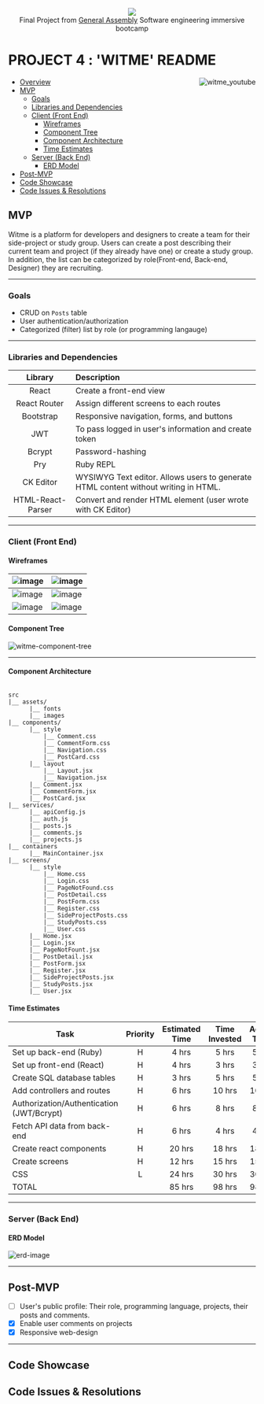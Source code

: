 <p align="center">
  <img src="https://user-images.githubusercontent.com/78275456/135881918-51e8632d-62d0-495a-a3d7-2920a07d809b.png" /><br />
  Final Project from <a href="https://generalassemb.ly" target="blank">General Assembly</a> Software engineering immersive bootcamp
</p>

# PROJECT 4 : 'WITME' README<!-- omit in toc -->

<a href="https://www.youtube.com/watch?v=nsBQCncReNA" target="_blank"><img src="https://img.youtube.com/vi/nsBQCncReNA/0.jpg" align="right" alt="witme_youtube" /></a>

- [Overview](#overview)
- [MVP](#mvp)
  - [Goals](#goals)
  - [Libraries and Dependencies](#libraries-and-dependencies)
  - [Client (Front End)](#client-front-end)
    - [Wireframes](#wireframes)
    - [Component Tree](#component-tree)
    - [Component Architecture](#component-architecture)
    - [Time Estimates](#time-estimates)
  - [Server (Back End)](#server-back-end)
    - [ERD Model](#erd-model)
- [Post-MVP](#post-mvp)
- [Code Showcase](#code-showcase)
- [Code Issues & Resolutions](#code-issues--resolutions)

## MVP

Witme is a platform for developers and designers to create a team for their side-project or study group. Users can create a post describing their current team and project (if they already have one) or create a study group. In addition, the list can be categorized by role(Front-end, Back-end, Designer) they are recruiting.

---

### Goals

- CRUD on `Posts` table
- User authentication/authorization
- Categorized (filter) list by role (or programming langauge)

---

### Libraries and Dependencies

|      Library      | Description                                                                         |
| :---------------: | :---------------------------------------------------------------------------------- |
|       React       | Create a front-end view                                                             |
|   React Router    | Assign different screens to each routes                                             |
|     Bootstrap     | Responsive navigation, forms, and buttons                                           |
|        JWT        | To pass logged in user's information and create token                               |
|      Bcrypt       | Password-hashing                                                                    |
|        Pry        | Ruby REPL                                                                           |
|     CK Editor     | WYSIWYG Text editor. Allows users to generate HTML content without writing in HTML. |
| HTML-React-Parser | Convert and render HTML element (user wrote with CK Editor)                         |

---

### Client (Front End)

#### Wireframes

| ![image](https://user-images.githubusercontent.com/78275456/135876366-7eced0dc-9442-4c62-8c29-cb202f83c968.png) | ![image](https://user-images.githubusercontent.com/78275456/135876413-69b3f1db-20aa-46b4-93c8-c35a863bfb7f.png) |
| --------------------------------------------------------------------------------------------------------------- | --------------------------------------------------------------------------------------------------------------- |
| ![image](https://user-images.githubusercontent.com/78275456/135888396-a0f5410c-de56-433c-bf2d-bdc76ad7649a.png) | ![image](https://user-images.githubusercontent.com/78275456/135888402-e5afa3aa-58a5-4944-bbb7-ea323646f523.png) |
| ![image](https://user-images.githubusercontent.com/78275456/135876462-b7ed4fc0-32ee-464c-b280-f756601c7350.png) | ![image](https://user-images.githubusercontent.com/78275456/135876477-e5e13ad3-8706-4cac-9d48-8a49cdff53b7.png) |

#### Component Tree

![witme-component-tree](https://user-images.githubusercontent.com/78275456/135735218-d015d42d-d1ba-4b70-a820-a619ba3bbecc.png)

---

#### Component Architecture

```structure

src
|__ assets/
      |__ fonts
      |__ images
|__ components/
      |__ style
          |__ Comment.css
          |__ CommentForm.css
          |__ Navigation.css
          |__ PostCard.css
      |__ layout
          |__ Layout.jsx
          |__ Navigation.jsx
      |__ Comment.jsx
      |__ CommentForm.jsx
      |__ PostCard.jsx
|__ services/
      |__ apiConfig.js
      |__ auth.js
      |__ posts.js
      |__ comments.js
      |__ projects.js
|__ containers
      |__ MainContainer.jsx
|__ screens/
      |__ style
          |__ Home.css
          |__ Login.css
          |__ PageNotFound.css
          |__ PostDetail.css
          |__ PostForm.css
          |__ Register.css
          |__ SideProjectPosts.css
          |__ StudyPosts.css
          |__ User.css
      |__ Home.jsx
      |__ Login.jsx
      |__ PageNotFount.jsx
      |__ PostDetail.jsx
      |__ PostForm.jsx
      |__ Register.jsx
      |__ SideProjectPosts.jsx
      |__ StudyPosts.jsx
      |__ User.jsx
```

#### Time Estimates

| Task                                      | Priority | Estimated Time | Time Invested | Actual Time |
| ----------------------------------------- | :------: | :------------: | :-----------: | :---------: |
| Set up back-end (Ruby)                    |    H     |     4 hrs      |     5 hrs     |    5 hrs    |
| Set up front-end (React)                  |    H     |     4 hrs      |     3 hrs     |    3 hrs    |
| Create SQL database tables                |    H     |     3 hrs      |     5 hrs     |    5 hrs    |
| Add controllers and routes                |    H     |     6 hrs      |    10 hrs     |   10 hrs    |
| Authorization/Authentication (JWT/Bcrypt) |    H     |     6 hrs      |     8 hrs     |    8 hrs    |
| Fetch API data from back-end              |    H     |     6 hrs      |     4 hrs     |    4 hrs    |
| Create react components                   |    H     |     20 hrs     |    18 hrs     |   18 hrs    |
| Create screens                            |    H     |     12 hrs     |    15 hrs     |   15 hrs    |
| CSS                                       |    L     |     24 hrs     |    30 hrs     |   30 hrs    |
| TOTAL                                     |          |     85 hrs     |    98 hrs     |   98 hrs    |

---

### Server (Back End)

#### ERD Model

![erd-image](https://user-images.githubusercontent.com/78275456/135905622-b2704927-1dbc-4454-a0db-6384c6498e15.png)

---

## Post-MVP

- [ ] User's public profile: Their role, programming language, projects, their posts and comments.
- [x] Enable user comments on projects
- [x] Responsive web-design

---

## Code Showcase

## Code Issues & Resolutions
